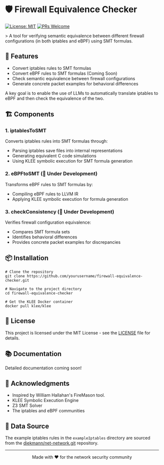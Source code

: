 # 🛡️ Firewall Equivalence Checker

[![License: MIT](https://img.shields.io/badge/License-MIT-yellow.svg)](https://opensource.org/licenses/MIT)
[![PRs Welcome](https://img.shields.io/badge/PRs-welcome-brightgreen.svg)](http://makeapullrequest.com)

\> A tool for verifying semantic equivalence between different firewall configurations (in both iptables and eBPF) using SMT formulas.

## 🚀 Features

- Convert iptables rules to SMT formulas
- Convert eBPF rules to SMT formulas (Coming Soon)
- Check semantic equivalence between firewall configurations
- Generate concrete packet examples for behavioral differences

A key goal is to enable the use of LLMs to automatically translate iptables to eBPF and then check the equivalence of the two.

## 🏗️ Components

### 1. iptablesToSMT
Converts iptables rules into SMT formulas through:
- Parsing iptables save files into internal representations
- Generating equivalent C code simulations
- Using KLEE symbolic execution for SMT formula generation

### 2. eBPFtoSMT (🚧 Under Development)
Transforms eBPF rules to SMT formulas by:
- Compiling eBPF rules to LLVM IR
- Applying KLEE symbolic execution for formula generation

### 3. checkConsistency (🚧 Under Development)
Verifies firewall configuration equivalence:
- Compares SMT formula sets
- Identifies behavioral differences
- Provides concrete packet examples for discrepancies

## 📦 Installation

```
# Clone the repository
git clone https://github.com/yourusername/firewall-equivalence-checker.git

# Navigate to the project directory
cd firewall-equivalence-checker

# Get the KLEE Docker container
docker pull klee/klee
```

## 📝 License

This project is licensed under the MIT License - see the [LICENSE](LICENSE) file for details.

## 📚 Documentation

Detailed documentation coming soon\!

## 🙏 Acknowledgments

- Inspired by William Hallahan's FireMason tool.
- KLEE Symbolic Execution Engine
- Z3 SMT Solver
- The iptables and eBPF communities

## 📂 Data Source

The example iptables rules in the `exampleIptables` directory are sourced from the [diekmann/net-network.git](https://github.com/diekmann/net-network) repository.

---

<p align="center">Made with ❤️ for the network security community</p>
